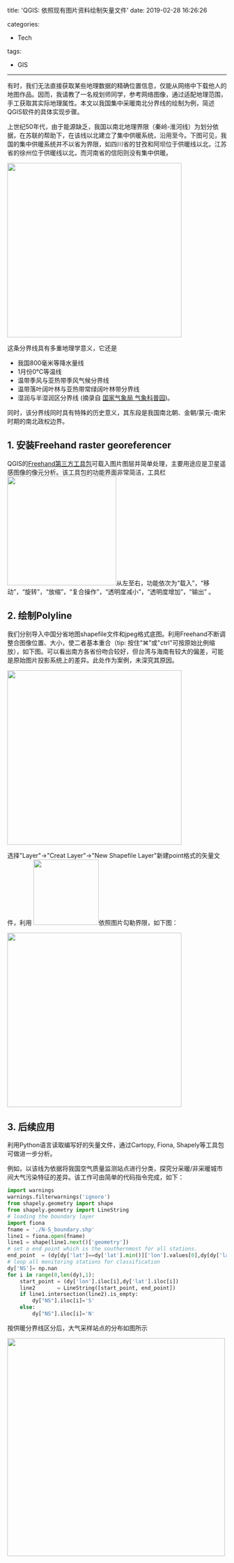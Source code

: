 title: 'QGIS: 依照现有图片资料绘制矢量文件'
date: 2019-02-28 16:26:26

categories:

- Tech

tags:

- GIS

---

有时，我们无法直接获取某些地理数据的精确位置信息，仅能从网络中下载他人的地图作品。因而，我请教了一名规划师同学，参考网络图像，通过适配地理范围，手工获取其实际地理属性。本文以我国集中采暖南北分界线的绘制为例，简述QGIS软件的具体实现步骤。

<!--more-->

上世纪50年代，由于能源缺乏，我国以南北地理界限（秦岭-淮河线）为划分依据，在苏联的帮助下，在该线以北建立了集中供暖系统，沿用至今。下图可见，我国的集中供暖系统并不以省为界限，如四川省的甘孜和阿坝位于供暖线以北，江苏省的徐州位于供暖线以北，而河南省的信阳则没有集中供暖。    


<img src='https://i.stack.imgur.com/GA9Ai.png' width=400>

这条分界线具有多重地理学意义，它还是
 * 我国800毫米等降水量线
 * 1月份0℃等温线
 * 温带季风与亚热带季风气候分界线
 * 温带落叶阔叶林与亚热带常绿阔叶林带分界线
 * 湿润与半湿润区分界线
(摘录自 [国家气象局 气象科普园](http://www.cma.gov.cn/kppd/kppdrt/201712/t20171215_458231.html))。    

同时，该分界线同时具有特殊的历史意义，其东段是我国南北朝、金朝/蒙元-南宋时期的南北政权边界。



## 1. 安装Freehand raster georeferencer

QGIS的[Freehand第三方工具包](http://gvellut.github.io/FreehandRasterGeoreferencer/)可载入图片图层并简单处理，主要用途应是卫星遥感图像的像元分析。该工具包的功能界面非常简洁，工具栏 <img src="https://i.stack.imgur.com/7u3xr.png" width=250>从左至右，功能依次为“载入”，“移动”，“旋转”，“放缩”，“复合操作”，“透明度减小”，“透明度增加”，“输出” 。

## 2. 绘制Polyline

我们分别导入中国分省地图shapefile文件和jpeg格式底图。利用Freehand不断调整合图像位置、大小，使二者基本重合（tip: 按住“⌘”或"ctrl"可按原始比例缩放），如下图。可以看出南方各省份吻合较好，但台湾与海南有较大的偏差，可能是原始图片投影系统上的差异。此处作为案例，未深究其原因。

<img src='https://i.stack.imgur.com/VNsAw.png' width = 400>





选择"Layer"->"Creat Layer"->"New Shapefile Layer"新建point格式的矢量文件，利用 <img src='https://i.stack.imgur.com/7Ntd6.png' width =150>依照图片勾勒界限，如下图：

<img src='https://i.stack.imgur.com/HrPua.png' width=400>

## 3. 后续应用

利用Python语言读取编写好的矢量文件，通过Cartopy, Fiona, Shapely等工具包可做进一步分析。

例如，以该线为依据将我国空气质量监测站点进行分类，探究分采暖/非采暖城市间大气污染特征的差异。该工作可由简单的代码指令完成，如下：

```python
import warnings
warnings.filterwarnings('ignore')
from shapely.geometry import shape
from shapely.geometry import LineString
# loading the boundary layer
import fiona
fname = './N-S_boundary.shp'
line1 = fiona.open(fname)
line1 = shape(line1.next()['geometry'])
# set a end point which is the southernmost for all stations.
end_point  = (dy[dy['lat']==dy['lat'].min()]['lon'].values[0],dy[dy['lat']==dy['lat'].min()]['lat'].values[0])
# loop all monitoring stations for classification
dy['NS']= np.nan
for i in range(0,len(dy),1):
    start_point = (dy['lon'].iloc[i],dy['lat'].iloc[i])
    line2       = LineString([start_point, end_point])
    if line1.intersection(line2).is_empty:
        dy["NS"].iloc[i]='S'
    else:
        dy["NS"].iloc[i]='N'        
```
按供暖分界线区分后，大气采样站点的分布如图所示

<img src='https://i.stack.imgur.com/0LaR2.png' width = 500>
